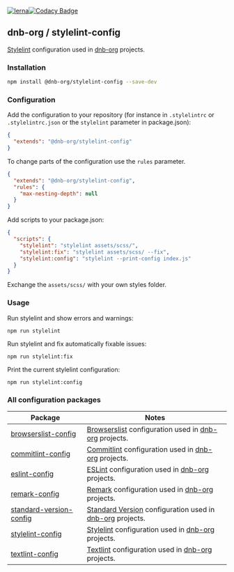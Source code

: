 [![lerna](https://img.shields.io/badge/maintained%20with-lerna-cc00ff.svg)](https://lerna.js.org/)[![Codacy Badge](https://app.codacy.com/project/badge/Grade/52734e6cba244cf7b6286854b90f2a10)](https://www.codacy.com/gh/dnb-org/stylelint-config/dashboard)

## dnb-org / stylelint-config

[Stylelint](https://github.com/stylelint/stylelint) configuration used in [dnb-org](https://github.com/dnb-org) projects.

### Installation

```bash
npm install @dnb-org/stylelint-config --save-dev
```

### Configuration

Add the configuration to your repository (for instance in `.stylelintrc` or `.stylelintrc.json` or the `stylelint` parameter in package.json):

```json
{
  "extends": "@dnb-org/stylelint-config"
}
```

To change parts of the configuration use the `rules` parameter.

```json
{
  "extends": "@dnb-org/stylelint-config",
  "rules": {
    "max-nesting-depth": null
  }
}
```

Add scripts to your package.json:

```json
{
  "scripts": {
    "stylelint": "stylelint assets/scss/",
    "stylelint:fix": "stylelint assets/scss/ --fix",
    "stylelint:config": "stylelint --print-config index.js"
  }
}
```

Exchange the `assets/scss/` with your own styles folder.

### Usage

Run stylelint and show errors and warnings:

```shell
npm run stylelint
```

Run stylelint and fix automatically fixable issues:

```shell
npm run stylelint:fix
```

Print the current stylelint configuration:

```shell
npm run stylelint:config
```

### All configuration packages

| Package | Notes |
|---|---|
| [browserslist-config](https://github.com/dnb-org/browserslist-config) | [Browserslist](https://github.com/browserslist/browserslist) configuration used in [dnb-org](https://github.com/dnb-org) projects. |
| [commitlint-config](https://github.com/dnb-org/commitlint-config) | [Commitlint](https://github.com/conventional-changelog/commitlint) configuration used in [dnb-org](https://github.com/dnb-org) projects. |
| [eslint-config](https://github.com/dnb-org/eslint-config) | [ESLint](https://github.com/eslint/eslint) configuration used in [dnb-org](https://github.com/dnb-org) projects. |
| [remark-config](https://github.com/dnb-org/remark-config) | [Remark](https://github.com/remarkjs/remark-lint) configuration used in [dnb-org](https://github.com/dnb-org) projects. |
| [standard-version-config](https://github.com/dnb-org/standard-version-config) | [Standard Version](https://github.com/conventional-changelog/standard-version) configuration used in [dnb-org](https://github.com/dnb-org) projects. |
| [stylelint-config](https://github.com/dnb-org/stylelint-config) | [Stylelint](https://github.com/stylelint/stylelint) configuration used in [dnb-org](https://github.com/dnb-org) projects. |
| [textlint-config](https://github.com/dnb-org/textlint-config) | [Textlint](https://github.com/textlint/textlint) configuration used in [dnb-org](https://github.com/dnb-org) projects. |
